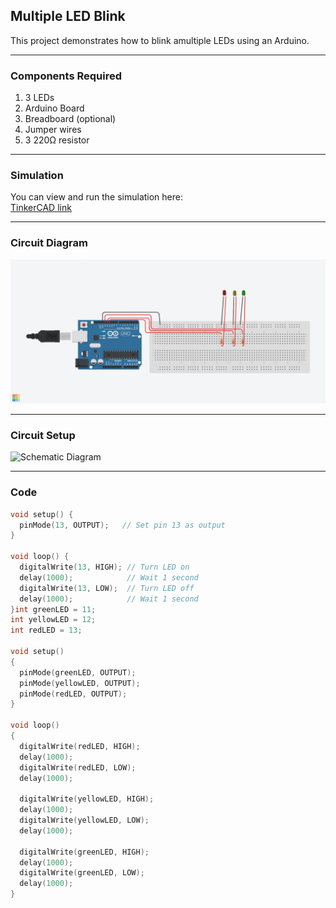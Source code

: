 ## Multiple LED Blink

This project demonstrates how to blink amultiple LEDs using an Arduino.  

---

### Components Required
1. 3 LEDs  
2. Arduino Board  
3. Breadboard (optional)  
4. Jumper wires  
5. 3 220Ω resistor  

---

### Simulation
You can view and run the simulation here:  
[TinkerCAD link](https://www.tinkercad.com/things/1qtjol9qEeA-led-blinking)

---

### Circuit Diagram
![Schematic Diagram](diagram.png)

---
### Circuit Setup
![Schematic Diagram](single_led_blink_setup.jpg)

---

### Code
```cpp
void setup() {
  pinMode(13, OUTPUT);   // Set pin 13 as output
}

void loop() {
  digitalWrite(13, HIGH); // Turn LED on
  delay(1000);            // Wait 1 second
  digitalWrite(13, LOW);  // Turn LED off
  delay(1000);            // Wait 1 second
}int greenLED = 11;
int yellowLED = 12;
int redLED = 13;

void setup()
{
  pinMode(greenLED, OUTPUT);
  pinMode(yellowLED, OUTPUT);
  pinMode(redLED, OUTPUT);
}

void loop()
{
  digitalWrite(redLED, HIGH);
  delay(1000); 
  digitalWrite(redLED, LOW);
  delay(1000);
  
  digitalWrite(yellowLED, HIGH);
  delay(1000); 
  digitalWrite(yellowLED, LOW);
  delay(1000);
  
  digitalWrite(greenLED, HIGH);
  delay(1000); 
  digitalWrite(greenLED, LOW);
  delay(1000);
}

